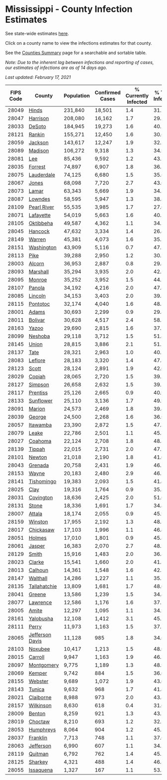# Mississippi - County Infection Estimates

See state-wide estimates [here](/infections/us-ms).

Click on a county name to view the infections estimates for that county.

See the [Counties Summary](/infections/summary-counties) page for a searchable and sortable table.

*Note: Due to the inherent lag between infections and reporting of cases, our estimates of infections are as of 14 days ago.*

*Last updated: February 17, 2021*

|   FIPS Code |                             County |   Population |   Confirmed Cases |   % Currently Infected |   % Total Infected |
|-------------|------------------------------------|--------------|-------------------|------------------------|--------------------|
|       28049 |                     [Hinds](hinds) |      231,840 |            18,501 |                    1.4 |               31.7 |
|       28047 |               [Harrison](harrison) |      208,080 |            16,162 |                    1.7 |               29.5 |
|       28033 |                   [DeSoto](desoto) |      184,945 |            19,273 |                    1.6 |               40.2 |
|       28121 |                   [Rankin](rankin) |      155,271 |            12,450 |                    1.6 |               30.6 |
|       28059 |                 [Jackson](jackson) |      143,617 |            12,247 |                    1.9 |               32.7 |
|       28089 |                 [Madison](madison) |      106,272 |             9,318 |                    1.3 |               34.9 |
|       28081 |                         [Lee](lee) |       85,436 |             9,592 |                    1.2 |               43.1 |
|       28035 |                 [Forrest](forrest) |       74,897 |             6,907 |                    1.8 |               36.2 |
|       28075 |           [Lauderdale](lauderdale) |       74,125 |             6,680 |                    1.5 |               35.6 |
|       28067 |                     [Jones](jones) |       68,098 |             7,720 |                    2.7 |               43.6 |
|       28073 |                     [Lamar](lamar) |       63,343 |             5,669 |                    1.9 |               34.3 |
|       28087 |                 [Lowndes](lowndes) |       58,595 |             5,947 |                    1.3 |               38.8 |
|       28109 |         [Pearl River](pearl-river) |       55,535 |             3,985 |                    1.7 |               27.6 |
|       28071 |             [Lafayette](lafayette) |       54,019 |             5,663 |                    1.6 |               40.1 |
|       28105 |             [Oktibbeha](oktibbeha) |       49,587 |             4,362 |                    1.1 |               34.7 |
|       28045 |                 [Hancock](hancock) |       47,632 |             3,334 |                    1.4 |               26.4 |
|       28149 |                   [Warren](warren) |       45,381 |             4,073 |                    1.6 |               35.3 |
|       28151 |           [Washington](washington) |       43,909 |             5,116 |                    0.7 |               47.1 |
|       28113 |                       [Pike](pike) |       39,288 |             2,950 |                    1.2 |               30.5 |
|       28003 |                   [Alcorn](alcorn) |       36,953 |             2,887 |                    0.8 |               29.8 |
|       28093 |               [Marshall](marshall) |       35,294 |             3,935 |                    2.0 |               42.7 |
|       28095 |                   [Monroe](monroe) |       35,252 |             3,952 |                    1.5 |               44.2 |
|       28107 |                   [Panola](panola) |       34,192 |             4,216 |                    2.0 |               47.8 |
|       28085 |                 [Lincoln](lincoln) |       34,153 |             3,403 |                    2.0 |               39.3 |
|       28115 |               [Pontotoc](pontotoc) |       32,174 |             4,040 |                    1.6 |               48.2 |
|       28001 |                     [Adams](adams) |       30,693 |             2,299 |                    0.9 |               29.8 |
|       28011 |                 [Bolivar](bolivar) |       30,628 |             4,517 |                    2.4 |               58.1 |
|       28163 |                     [Yazoo](yazoo) |       29,690 |             2,815 |                    1.6 |               37.7 |
|       28099 |                 [Neshoba](neshoba) |       29,118 |             3,712 |                    1.5 |               51.8 |
|       28145 |                     [Union](union) |       28,815 |             3,886 |                    2.1 |               51.2 |
|       28137 |                       [Tate](tate) |       28,321 |             2,963 |                    1.0 |               40.5 |
|       28083 |                 [Leflore](leflore) |       28,183 |             3,320 |                    1.4 |               47.8 |
|       28123 |                     [Scott](scott) |       28,124 |             2,891 |                    1.9 |               42.6 |
|       28029 |                   [Copiah](copiah) |       28,065 |             2,720 |                    1.5 |               39.1 |
|       28127 |                 [Simpson](simpson) |       26,658 |             2,632 |                    1.5 |               39.2 |
|       28117 |               [Prentiss](prentiss) |       25,126 |             2,665 |                    0.9 |               40.9 |
|       28133 |             [Sunflower](sunflower) |       25,110 |             3,136 |                    1.7 |               49.9 |
|       28091 |                   [Marion](marion) |       24,573 |             2,469 |                    1.8 |               39.4 |
|       28039 |                   [George](george) |       24,500 |             2,268 |                    1.6 |               36.0 |
|       28057 |               [Itawamba](itawamba) |       23,390 |             2,872 |                    1.5 |               47.3 |
|       28079 |                     [Leake](leake) |       22,786 |             2,501 |                    1.1 |               45.7 |
|       28027 |                 [Coahoma](coahoma) |       22,124 |             2,708 |                    1.8 |               48.3 |
|       28139 |                   [Tippah](tippah) |       22,015 |             2,731 |                    2.0 |               47.7 |
|       28101 |                   [Newton](newton) |       21,018 |             2,190 |                    1.8 |               41.0 |
|       28043 |                 [Grenada](grenada) |       20,758 |             2,431 |                    1.9 |               46.1 |
|       28153 |                     [Wayne](wayne) |       20,183 |             2,480 |                    2.9 |               46.7 |
|       28141 |           [Tishomingo](tishomingo) |       19,383 |             2,093 |                    1.5 |               41.4 |
|       28025 |                       [Clay](clay) |       19,316 |             1,764 |                    0.9 |               35.8 |
|       28031 |             [Covington](covington) |       18,636 |             2,425 |                    2.0 |               51.0 |
|       28131 |                     [Stone](stone) |       18,336 |             1,691 |                    1.7 |               34.4 |
|       28007 |                   [Attala](attala) |       18,174 |             2,055 |                    0.9 |               45.9 |
|       28159 |                 [Winston](winston) |       17,955 |             2,192 |                    1.3 |               48.3 |
|       28017 |             [Chickasaw](chickasaw) |       17,103 |             1,996 |                    1.1 |               46.4 |
|       28051 |                   [Holmes](holmes) |       17,010 |             1,801 |                    0.9 |               45.8 |
|       28061 |                   [Jasper](jasper) |       16,383 |             2,070 |                    2.7 |               48.7 |
|       28129 |                     [Smith](smith) |       15,916 |             1,483 |                    2.0 |               36.8 |
|       28023 |                   [Clarke](clarke) |       15,541 |             1,660 |                    2.0 |               41.5 |
|       28013 |                 [Calhoun](calhoun) |       14,361 |             1,548 |                    1.6 |               42.7 |
|       28147 |               [Walthall](walthall) |       14,286 |             1,227 |                    1.1 |               35.1 |
|       28135 |       [Tallahatchie](tallahatchie) |       13,809 |             1,681 |                    1.7 |               48.0 |
|       28041 |                   [Greene](greene) |       13,586 |             1,239 |                    1.5 |               34.4 |
|       28077 |               [Lawrence](lawrence) |       12,586 |             1,176 |                    1.6 |               37.1 |
|       28005 |                     [Amite](amite) |       12,297 |             1,095 |                    1.1 |               34.9 |
|       28161 |             [Yalobusha](yalobusha) |       12,108 |             1,412 |                    3.1 |               45.5 |
|       28111 |                     [Perry](perry) |       11,973 |             1,163 |                    1.5 |               37.2 |
|       28065 | [Jefferson Davis](jefferson-davis) |       11,128 |               985 |                    1.8 |               34.6 |
|       28103 |                 [Noxubee](noxubee) |       10,417 |             1,213 |                    1.5 |               48.0 |
|       28015 |                 [Carroll](carroll) |        9,947 |             1,163 |                    1.9 |               46.1 |
|       28097 |           [Montgomery](montgomery) |        9,775 |             1,189 |                    1.3 |               48.9 |
|       28069 |                   [Kemper](kemper) |        9,742 |               884 |                    1.5 |               36.0 |
|       28155 |                 [Webster](webster) |        9,689 |             1,072 |                    1.9 |               43.0 |
|       28143 |                   [Tunica](tunica) |        9,632 |               968 |                    1.7 |               41.4 |
|       28021 |             [Claiborne](claiborne) |        8,988 |               973 |                    2.0 |               43.8 |
|       28157 |             [Wilkinson](wilkinson) |        8,630 |               618 |                    0.4 |               31.0 |
|       28009 |                   [Benton](benton) |        8,259 |               921 |                    1.3 |               43.2 |
|       28019 |                 [Choctaw](choctaw) |        8,210 |               693 |                    1.2 |               32.7 |
|       28053 |             [Humphreys](humphreys) |        8,064 |               904 |                    1.2 |               45.1 |
|       28037 |               [Franklin](franklin) |        7,713 |               748 |                    1.1 |               37.6 |
|       28063 |             [Jefferson](jefferson) |        6,990 |               607 |                    1.1 |               34.7 |
|       28119 |                 [Quitman](quitman) |        6,792 |               762 |                    1.4 |               45.1 |
|       28125 |                 [Sharkey](sharkey) |        4,321 |               488 |                    1.4 |               46.3 |
|       28055 |             [Issaquena](issaquena) |        1,327 |               167 |                    1.1 |               53.2 |